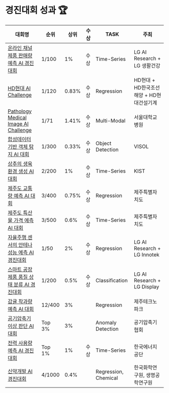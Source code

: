 # 경진대회 성과 🏆

| 대회명                                              | 순위    | 상위    | 수상 | TASK                 | 주최                           |
|----------------------------------------------------|-------|-------|-----|---------------------|-------------------------------|
| [온라인 채널 제품 판매량 예측 AI 경진대회](https://github.com/jjuhyeok/LG-Demand_Forecasting) | 1/100 | 1%    | 수상 | Time-Series         | LG AI Research + LG 생활건강  |
| [HD현대 AI Challenge](https://github.com/jjuhyeok/HD-AI_CHALLENGE_FINAL) | 1/120 | 0.83% | 수상 | Regression          | HD현대 + HD한국조선해양 + HD현대건설기계 |
| [Pathology Medical Image AI Challenge](https://github.com/jjuhyeok/SNUH-Pathology_Medical_Image_AI_Challenge) | 1/71  | 1.41% | 수상 | Multi-Modal         | 서울대학교병원                  |
| [합성데이터 기반 객체 탐지 AI 대회](https://github.com/jjuhyeok/Visol-Synthetic_Image_Object_Detection/tree/main) | 1/300 | 0.33% | 수상 | Object Detection    | VISOL                          |
| [상추의 생육 환경 생성 AI 대회](https://github.com/jjuhyeok/KIST_Lettuce-Growth-Environment-Prediction) | 2/200 | 1%    | 수상 | Time-Series         | KIST                           |
| [제주도 교통량 예측 AI 대회](https://github.com/jjuhyeok/DACON_Jeju_Island_Traffic_Jam_Prediction) | 3/400 | 0.75% | 수상 | Regression          | 제주특별자치도                  |
| [제주도 특산물 가격 예측 AI 대회](https://github.com/jjuhyeok/JEJU-Jeju_Island_specialty_price_forecasting) | 3/500 | 0.6%  | 수상 | Time-Series         | 제주특별자치도                  |
| [자율주행 센서의 안테나 성능 예측 AI 경진대회](https://github.com/jjuhyeok/LG-AI_Radar) | 1/50  | 2%    | 수상 | Regression          | LG AI Research + LG Innotek   |
| [스마트 공장 제품 품질 상태 분류 AI 경진대회](https://github.com/jjuhyeok/LG-Smart_Factory_3) | 1/200 | 0.5%  | 수상 | Classification      | LG AI Research + LG Display   |
| [감귤 착과량 예측 AI 대회](https://github.com/jjuhyeok/DACON_Citrus) | 12/400 | 3%    |     | Regression          | 제주테크노파크                  |
| [공기압축기 이상 판단 AI 대회](https://github.com/jjuhyeok/Anomaly-Detection-of-Air-Compressor) | Top 3% | 3%    |     | Anomaly Detection   | 공기압축기 협회                 |
| [전력 사용량 예측 AI 경진대회](https://github.com/jjuhyeok/Electricity_Usage_Prediction) | Top 1% | 1%    | 수상 | Time-Series         | 한국에너지공단                  |
| [신약개발 AI 경진대회](https://github.com/jjuhyeok) | 4/1000 | 0.4%  |     | Regression, Chemical| 한국화학연구원, 생명공학연구원   |

